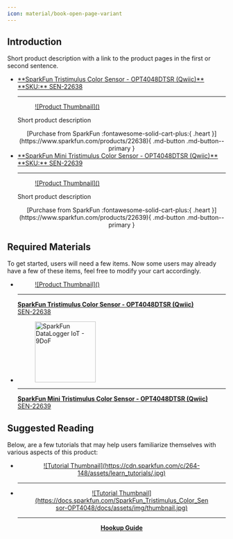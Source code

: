 ```yaml
---
icon: material/book-open-page-variant
---
```


## Introduction

<!-- Double Product Card -->
Short product description with a link to the product pages in the first or second sentence.

<section class="grid cards col-2"markdown>

-	<a href="https://www.sparkfun.com/products/22638">
	**SparkFun Tristimulus Color Sensor - OPT4048DTSR (Qwiic)**<br>
	**SKU:** SEN-22638

	---

	<figure markdown>
	![Product Thumbnail](<Product Image Link>)
	</figure>
	</a>

    Short product description

	<center>
    [Purchase from SparkFun :fontawesome-solid-cart-plus:{ .heart }](https://www.sparkfun.com/products/22638){ .md-button .md-button--primary }
    </center>

-	<a href="https://www.sparkfun.com/products/22639">
	**SparkFun Mini Tristimulus Color Sensor - OPT4048DTSR (Qwiic)**<br>
	**SKU:** SEN-22639

	---

	<figure markdown>
	![Product Thumbnail](<Product Image Link>)
	</figure></a>

    Short product description

	<center>
	[Purchase from SparkFun :fontawesome-solid-cart-plus:{ .heart }](https://www.sparkfun.com/products/22639){ .md-button .md-button--primary }
	</center>

</section>


## Required Materials
To get started, users will need a few items. Now some users may already have a few of these items, feel free to modify your cart accordingly.

<div class="grid cards hide col-4" markdown>

-   <a href="https://www.sparkfun.com/products/22638">
    <figure markdown>
    ![Product Thumbnail](<Product Image Link>)
    </figure>

    ---

    **SparkFun Tristimulus Color Sensor - OPT4048DTSR (Qwiic)**<br>
    SEN-22638</a>

-   <a href="https://www.sparkfun.com/products/22639">
      <figure markdown>
        <img src="assets/20594-SparkFun_DataLogger_IoT-ESP32_01.jpg" style="width:140px; height:140px; object-fit:contain;" alt="SparkFun DataLogger IoT - 9DoF">
      </figure>
    </a>

    ---

    <a href="https://www.sparkfun.com/products/22639">
      <b>SparkFun Mini Tristimulus Color Sensor - OPT4048DTSR (Qwiic)</b>
      <br />
      SEN-22639
    </a>



</div>


## Suggested Reading
Below, are a few tutorials that may help users familiarize themselves with various aspects of this product:

<div class="grid cards" markdown align="center">

-   <a href="https://learn.sparkfun.com/tutorials/<Tutorial ID>">
    <figure markdown>
    ![Tutorial Thumbnail](https://cdn.sparkfun.com/c/264-148/assets/learn_tutorials/<Thumbnail Link>.jpg)
    </figure>

    ---

    **<Tutorial Name>**</a>

-   <a href="https://docs.sparkfun.com/SparkFun_Tristimulus_Color_Sensor-OPT4048">
    <figure markdown>
	![Tutorial Thumbnail](https://docs.sparkfun.com/SparkFun_Tristimulus_Color_Sensor-OPT4048/docs/assets/img/thumbnail.jpg)
	</figure>

    ---

    **<Product Name> Hookup Guide**</a>

</div>